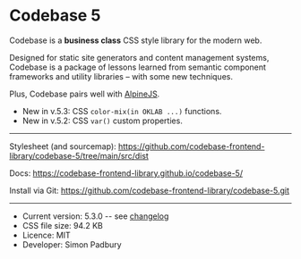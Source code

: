 # Codebase 5

Codebase is a **business class** CSS style library for the modern web.

Designed for static site generators and content management systems, Codebase is a package of lessons learned from semantic component frameworks and utility libraries – with some new techniques.

Plus, Codebase pairs well with [AlpineJS](https://alpinejs.dev).

* New in v.5.3: CSS `color-mix(in OKLAB ...)` functions.
* New in v.5.2: CSS `var()` custom properties.

***

Stylesheet (and sourcemap): https://github.com/codebase-frontend-library/codebase-5/tree/main/src/dist

Docs: https://codebase-frontend-library.github.io/codebase-5/

Install via Git: https://github.com/codebase-frontend-library/codebase-5.git

***

* Current version: 5.3.0 -- see [changelog](https://github.com/codebase-frontend-library/codebase-5/blob/main/CHANGELOG.md)
* CSS file size: 94.2 KB
* Licence: MIT
* Developer: Simon Padbury
